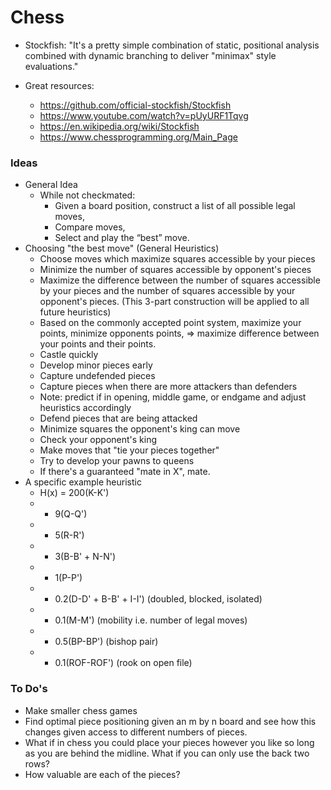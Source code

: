 # Chess

* Stockfish: "It's a pretty simple combination of static, positional analysis combined with dynamic branching to deliver "minimax" style evaluations."

* Great resources:
  * https://github.com/official-stockfish/Stockfish
  * https://www.youtube.com/watch?v=pUyURF1Tqvg
  * https://en.wikipedia.org/wiki/Stockfish
  * https://www.chessprogramming.org/Main_Page

### Ideas
* General Idea
  * While not checkmated:
	* Given a board position, construct a list of all possible legal moves,
	* Compare moves,
	* Select and play the “best” move.
* Choosing "the best move" (General Heuristics)
  * Choose moves which maximize squares accessible by your pieces
  * Minimize the number of squares accessible by opponent's pieces
  * Maximize the difference between the number of squares accessible by your pieces and the number of squares accessible by your opponent's pieces. (This 3-part construction will be applied to all future heuristics)
  * Based on the commonly accepted point system, maximize your points, minimize opponents points, => maximize difference between your points and their points.
  * Castle quickly
  * Develop minor pieces early
  * Capture undefended pieces
  * Capture pieces when there are more attackers than defenders
  * Note: predict if in opening, middle game, or endgame and adjust heuristics accordingly
  * Defend pieces that are being attacked
  * Minimize squares the opponent's king can move
  * Check your opponent's king
  * Make moves that "tie your pieces together"
  * Try to develop your pawns to queens
  * If there's a guaranteed "mate in X", mate.
* A specific example heuristic
  * H(x) = 200(K-K')
  * + 9(Q-Q')
  * + 5(R-R')
  * + 3(B-B' + N-N')
  * + 1(P-P')
  * - 0.2(D-D' + B-B' + I-I') (doubled, blocked, isolated)
  * + 0.1(M-M') (mobility i.e. number of legal moves)
  * + 0.5(BP-BP') (bishop pair)
  * + 0.1(ROF-ROF') (rook on open file)

### To Do's
* Make smaller chess games
* Find optimal piece positioning given an m by n board and see how this changes given access to different numbers of pieces.
* What if in chess you could place your pieces however you like so long as you are behind the midline. What if you can only use the back two rows?
* How valuable are each of the pieces?
